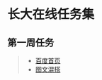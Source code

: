 # 							长大在线任务集

## 第一周任务

> * [百度首页](https://github.com/lrffun/yangtezu-online/tree/master/master/%E7%99%BE%E5%BA%A6%E9%A6%96%E9%A1%B5/%E7%99%BE%E5%BA%A6%E9%A6%96%E9%A1%B5) 
> * [图文混搭](https://github.com/lrffun/yangtezu-online/tree/master/master/%E5%9B%BE%E6%96%87%E6%B7%B7%E6%90%AD/%E5%9B%BE%E6%96%87%E6%B7%B7%E6%90%AD)

